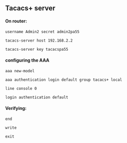 ## Tacacs+ server

#### On router: 

```
username Admin2 secret admin2pa55

tacacs-server host 192.168.2.2

tacacs-server key tacacspa55
```

#### configuring the AAA

```
aaa new-model

aaa authentication login default group tacacs+ local

line console 0 

login authentication default
```

#### Verifying:

```
end

write

exit
```





